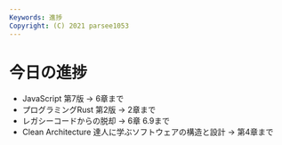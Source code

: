 ```yaml
---
Keywords: 進捗
Copyright: (C) 2021 parsee1053
---
```


# 今日の進捗
* JavaScript 第7版 → 6章まで
* プログラミングRust 第2版 → 2章まで
* レガシーコードからの脱却 → 6章 6.9まで
* Clean Architecture 達人に学ぶソフトウェアの構造と設計 → 第4章まで
